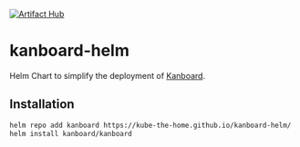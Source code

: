 [![Artifact Hub](https://img.shields.io/endpoint?url=https://artifacthub.io/badge/repository/kanboard)](https://artifacthub.io/packages/search?repo=kanboard)

# kanboard-helm
Helm Chart to simplify the deployment of [Kanboard](https://github.com/kanboard/kanboard).

## Installation

```sh
helm repo add kanboard https://kube-the-home.github.io/kanboard-helm/
helm install kanboard/kanboard
```

